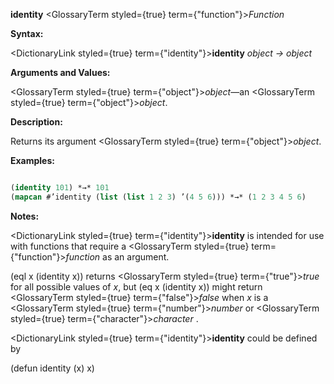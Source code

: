 **identity** <GlossaryTerm styled={true} term={"function"}><i>Function</i></GlossaryTerm> 



**Syntax:** 



<DictionaryLink styled={true} term={"identity"}><b>identity</b></DictionaryLink> *object → object* 



**Arguments and Values:** 



<GlossaryTerm styled={true} term={"object"}><i>object</i></GlossaryTerm>—an <GlossaryTerm styled={true} term={"object"}><i>object</i></GlossaryTerm>. 



**Description:** 



Returns its argument <GlossaryTerm styled={true} term={"object"}><i>object</i></GlossaryTerm>. 



**Examples:**
```lisp

(identity 101) *→* 101 
(mapcan #’identity (list (list 1 2 3) ’(4 5 6))) *→* (1 2 3 4 5 6) 

```
**Notes:** 



<DictionaryLink styled={true} term={"identity"}><b>identity</b></DictionaryLink> is intended for use with functions that require a <GlossaryTerm styled={true} term={"function"}><i>function</i></GlossaryTerm> as an argument. 



(eql x (identity x)) returns <GlossaryTerm styled={true} term={"true"}><i>true</i></GlossaryTerm> for all possible values of *x*, but (eq x (identity x)) might return <GlossaryTerm styled={true} term={"false"}><i>false</i></GlossaryTerm> when *x* is a <GlossaryTerm styled={true} term={"number"}><i>number</i></GlossaryTerm> or <GlossaryTerm styled={true} term={"character"}><i>character</i></GlossaryTerm> . 















<DictionaryLink styled={true} term={"identity"}><b>identity</b></DictionaryLink> could be defined by 



(defun identity (x) x) 



